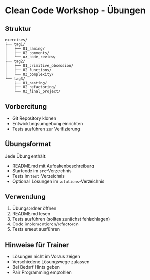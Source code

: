 # Clean Code Workshop - Übungen

## Struktur
```
exercises/
├── tag1/
│   ├── 01_naming/
│   ├── 02_comments/
│   └── 03_code_review/
├── tag2/
│   ├── 01_primitive_obsession/
│   ├── 02_functions/
│   └── 03_complexity/
└── tag3/
    ├── 01_testing/
    ├── 02_refactoring/
    └── 03_final_project/
```

## Vorbereitung
- Git Repository klonen
- Entwicklungsumgebung einrichten
- Tests ausführen zur Verifizierung

## Übungsformat
Jede Übung enthält:
- README.md mit Aufgabenbeschreibung
- Startcode im `src`-Verzeichnis
- Tests im `test`-Verzeichnis
- Optional: Lösungen im `solutions`-Verzeichnis

## Verwendung
1. Übungsordner öffnen
2. README.md lesen
3. Tests ausführen (sollten zunächst fehlschlagen)
4. Code implementieren/refactoren
5. Tests erneut ausführen

## Hinweise für Trainer
- Lösungen nicht im Voraus zeigen
- Verschiedene Lösungswege zulassen
- Bei Bedarf Hints geben
- Pair Programming empfohlen
